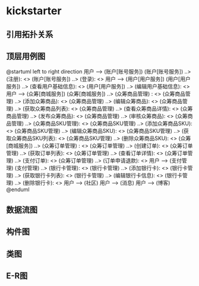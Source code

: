 # kickstarter

## 引用拓扑关系

## 顶层用例图
@startuml
left to right direction
用户 --> (账户[账号服务])
(账户[账号服务]) ..> (注册): <<include>>
(账户[账号服务]) ..> (登录): <<include>>
用户 --> (用户[用户服务])
(用户[用户服务]) ..> (查看用户基础信息): <<include>>
(用户[用户服务]) ..> (编辑用户基础信息): <<include>>
用户 --> (众筹[商城服务])
(众筹[商城服务]) ..> (众筹商品管理) : <<include>>
(众筹商品管理) ..> (添加众筹商品): <<include>>
(众筹商品管理) ..> (编辑众筹商品): <<include>>
(众筹商品管理) ..> (获取众筹商品列表): <<include>>
(众筹商品管理) ..> (查看众筹商品详情): <<include>>
(众筹商品管理) ..> (发布众筹商品): <<include>>
(众筹商品管理) ..> (审核众筹商品): <<include>>
(众筹商品管理) ..> (众筹商品SKU管理): <<include>>
(众筹商品SKU管理) ..> (添加众筹商品SKU): <<include>>
(众筹商品SKU管理) ..> (编辑众筹商品SKU): <<include>>
(众筹商品SKU管理) ..> (获取众筹商品SKU列表): <<include>>
(众筹商品SKU管理) ..> (删除众筹商品SKU): <<include>>
(众筹[商城服务]) ..> (众筹订单管理) : <<include>>
(众筹订单管理) ..> (创建订单): <<include>>
(众筹订单管理) ..> (获取订单列表): <<include>>
(众筹订单管理) ..> (查看订单详情): <<include>>
(众筹订单管理) ..> (支付订单): <<include>>
(众筹订单管理) ..> (订单申请退款): <<include>>
用户 --> (支付管理)
(支付管理) ..> (银行卡管理): <<include>>
(银行卡管理) ..> (添加银行卡): <<include>>
(银行卡管理) ..> (获取银行卡列表): <<include>>
(银行卡管理) ..> (编辑银行卡信息): <<include>>
(银行卡管理) ..> (删除银行卡): <<include>>
用户 --> (社区)
用户 --> (消息)
用户 --> (博客)
@enduml
## 数据流图

## 构件图

## 类图

## E-R图
